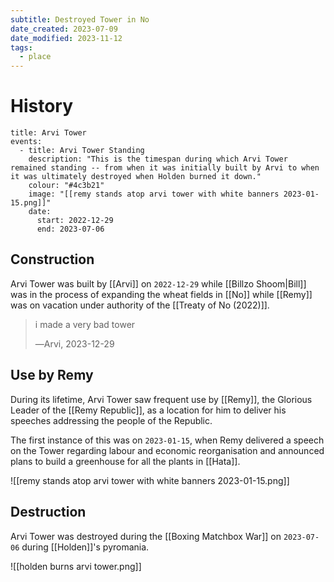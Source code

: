 ```yaml
---
subtitle: Destroyed Tower in No
date_created: 2023-07-09
date_modified: 2023-11-12
tags:
  - place
---
```


# History

```infobox-timeline
title: Arvi Tower
events:
  - title: Arvi Tower Standing
    description: "This is the timespan during which Arvi Tower remained standing -- from when it was initially built by Arvi to when it was ultimately destroyed when Holden burned it down."
    colour: "#4c3b21"
    image: "[[remy stands atop arvi tower with white banners 2023-01-15.png]]"
    date:
      start: 2022-12-29
      end: 2023-07-06
```

## Construction

Arvi Tower was built by [[Arvi]] on `2022-12-29` while [[Billzo Shoom|Bill]] was in the process of expanding the wheat fields in [[No]] while [[Remy]] was on vacation under authority of the [[Treaty of No (2022)]].

> i made a very bad tower
> 
> ―Arvi, 2023-12-29

## Use by Remy

During its lifetime, Arvi Tower saw frequent use by [[Remy]], the Glorious Leader of the [[Remy Republic]], as a location for him to deliver his speeches addressing the people of the Republic.

The first instance of this was on `2023-01-15`, when Remy delivered a speech on the Tower regarding labour and economic reorganisation and announced plans to build a greenhouse for all the plants in [[Hata]].

![[remy stands atop arvi tower with white banners 2023-01-15.png]]

## Destruction

Arvi Tower was destroyed during the [[Boxing Matchbox War]] on `2023-07-06` during [[Holden]]'s pyromania.

![[holden burns arvi tower.png]]